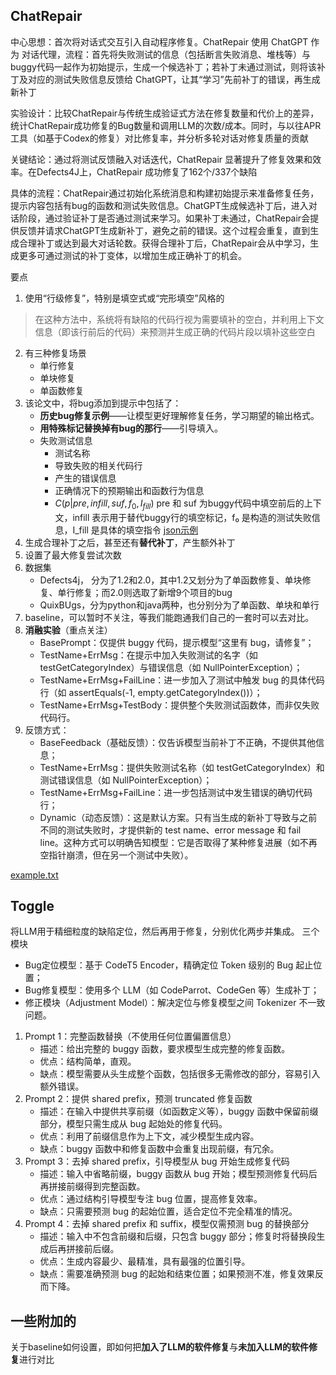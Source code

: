 ## ChatRepair
中心思想：⾸次将对话式交互引⼊⾃动程序修复。ChatRepair 使⽤ ChatGPT 作为
对话代理，流程：⾸先将失败测试的信息（包括断⾔失败消息、堆栈等）与buggy代码⼀起作为初始提示，⽣成⼀个候选补丁；若补丁未通过测试，则将该补丁及对应的测试失败信息反馈给
ChatGPT，让其“学习”先前补丁的错误，再⽣成新补丁

实验设计：⽐较ChatRepair与传统⽣成验证式⽅法在修复数量和代价上的差异，统计ChatRepair成功修复的Bug数量和调⽤LLM的次数/成本。同时，与以往APR⼯具（如基于Codex的修复）对⽐修复率，并分析多轮对话对修复质量的贡献

关键结论：通过将测试反馈融⼊对话迭代，ChatRepair 显著提升了修复效果和效率。在Defects4J上，ChatRepair 成功修复了162个/337个缺陷




具体的流程：ChatRepair通过初始化系统消息和构建初始提示来准备修复任务，提示内容包括有bug的函数和测试失败信息。ChatGPT生成候选补丁后，进入对话阶段，通过验证补丁是否通过测试来学习。如果补丁未通过，ChatRepair会提供反馈并请求ChatGPT生成新补丁，避免之前的错误。这个过程会重复，直到生成合理补丁或达到最大对话轮数。获得合理补丁后，ChatRepair会从中学习，生成更多可通过测试的补丁变体，以增加生成正确补丁的机会。




要点
1. 使用“行级修复”，特别是填空式或“完形填空”风格的
>在这种方法中，系统将有缺陷的代码行视为需要填补的空白，并利用上下文信息（即该行前后的代码）来预测并生成正确的代码片段以填补这些空白
2. 有三种修复场景
   + 单行修复
   + 单块修复
   + 单函数修复 
3. 该论文中，将bug添加到提示中包括了：
   + **历史bug修复示例**——让模型更好理解修复任务，学习期望的输出格式。
   + **用特殊标记替换掉有bug的那行**——引导填入。
   + 失败测试信息
     + 测试名称
     + 导致失败的相关代码行
     + 产生的错误信息
     + 正确情况下的预期输出和函数行为信息
     + $C(p|pre,infill,suf,f_0,I_{fill})$ pre 和 suf 为buggy代码中填空前后的上下文，infill 表示用于替代buggy行的填空标记，f₀ 是构造的测试失败信息，I_fill 是具体的填空指令
[json示例](ChatRepair/tmp.json)
4. 生成合理补丁之后，甚至还有**替代补丁**，产生额外补丁
5. 设置了最大修复尝试次数
6. 数据集
   + Defects4j， 分为了1.2和2.0，其中1.2又划分为了单函数修复、单块修复、单行修复；而2.0则选取了新增9个项目的bug
   + QuixBUgs，分为python和java两种，也分别分为了单函数、单块和单行
7. baseline，可以暂时不关注，等我们能跑通我们自己的一套时可以去对比。
8. **消融实验**（重点关注）
   + BasePrompt：仅提供 buggy 代码，提示模型“这里有 bug，请修复”；
   + TestName+ErrMsg：在提示中加入失败测试的名字（如 testGetCategoryIndex）与错误信息（如 NullPointerException）；
   + TestName+ErrMsg+FailLine：进一步加入了测试中触发 bug 的具体代码行（如 assertEquals(-1, empty.getCategoryIndex())）；
   + TestName+ErrMsg+TestBody：提供整个失败测试函数体，而非仅失败代码行。
9. 反馈方式：
   + BaseFeedback（基础反馈）：仅告诉模型当前补丁不正确，不提供其他信息；
   + TestName+ErrMsg：提供失败测试名称（如 testGetCategoryIndex）和测试错误信息（如 NullPointerException）；
   + TestName+ErrMsg+FailLine：进一步包括测试中发生错误的确切代码行；
   + Dynamic（动态反馈）：这是默认方案。只有当生成的新补丁导致与之前不同的测试失败时，才提供新的 test name、error message 和 fail line。这种方式可以明确告知模型：它是否取得了某种修复进展（如不再空指针崩溃，但在另一个测试中失败）。

[example.txt](ChatRepair/example.txt)

## Toggle
将LLM⽤于精细粒度的缺陷定位，然后再⽤于修复，分别优化两步并集成。
三个模块
+ Bug定位模型：基于 CodeT5 Encoder，精确定位 Token 级别的 Bug 起止位置；
+ Bug修复模型：使用多个 LLM（如 CodeParrot、CodeGen 等）生成补丁；
+ 修正模块（Adjustment Model）：解决定位与修复模型之间 Tokenizer 不一致问题。


1. Prompt 1：完整函数替换（不使用任何位置偏置信息）
    + 描述：给出完整的 buggy 函数，要求模型生成完整的修复函数。
    + 优点：结构简单，直观。
    + 缺点：模型需要从头生成整个函数，包括很多无需修改的部分，容易引入额外错误。
2. Prompt 2：提供 shared prefix，预测 truncated 修复函数
    + 描述：在输入中提供共享前缀（如函数定义等），buggy 函数中保留前缀部分，模型只需生成从 bug 起始处的修复代码。
    + 优点：利用了前缀信息作为上下文，减少模型生成内容。
    + 缺点：buggy 函数中和修复函数中会重复出现前缀，有冗余。
3. Prompt 3：去掉 shared prefix，引导模型从 bug 开始生成修复代码
    + 描述：输入中省略前缀，buggy 函数从 bug 开始；模型预测修复代码后再拼接前缀得到完整函数。
    + 优点：通过结构引导模型专注 bug 位置，提高修复效率。
    + 缺点：只需要预测 bug 的起始位置，适合定位不完全精准的情况。
4. Prompt 4：去掉 shared prefix 和 suffix，模型仅需预测 bug 的替换部分
    + 描述：输入中不包含前缀和后缀，只包含 buggy 部分；修复时将替换段生成后再拼接前后缀。
    + 优点：生成内容最少、最精准，具有最强的位置引导。
    + 缺点：需要准确预测 bug 的起始和结束位置；如果预测不准，修复效果反而下降。







## 一些附加的
关于baseline如何设置，即如何把**加入了LLM的软件修复**与**未加入LLM的软件修复**进行对比





